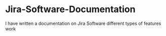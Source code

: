 # Jira-Software-Documentation
I have written a documentation on Jira Software different types of features work 
